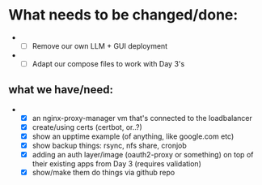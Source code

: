 # What needs to be changed/done:

- - [ ] Remove our own LLM + GUI deployment
- - [ ] Adapt our compose files to work with Day 3's

## what we have/need:

- - [x] an nginx-proxy-manager vm that's connected to the loadbalancer
  - [x] create/using certs (certbot, or..?)
  - [x] show an upptime example (of anything, like google.com etc)
  - [x] show backup things: rsync, nfs share, cronjob
  - [x] adding an auth layer/image (oauth2-proxy or something) on top of their existing apps from Day 3 (requires validation)
  - [x] show/make them do things via github repo
